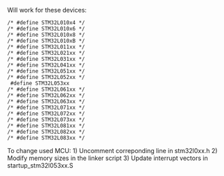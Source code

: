 Will work for these devices:

    /* #define STM32L010x4 */
    /* #define STM32L010x6 */ 
    /* #define STM32L010x8 */ 
    /* #define STM32L010xB */
    /* #define STM32L011xx */ 
    /* #define STM32L021xx */ 
    /* #define STM32L031xx */ 
    /* #define STM32L041xx */ 
    /* #define STM32L051xx */
    /* #define STM32L052xx */
     #define STM32L053xx 
    /* #define STM32L061xx */ 
    /* #define STM32L062xx */
    /* #define STM32L063xx */
    /* #define STM32L071xx */ 
    /* #define STM32L072xx */
    /* #define STM32L073xx */ 
    /* #define STM32L081xx */ 
    /* #define STM32L082xx */ 
    /* #define STM32L083xx */ 
  
To change used MCU:
    1) Uncomment correponding line in stm32l0xx.h
    2) Modify memory sizes in the linker script
    3) Update interrupt vectors in startup_stm32l053xx.S
